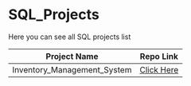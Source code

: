 # SQL_Projects

Here you can see all SQL projects list

| **Project Name** | **Repo Link** |
|--|--|
| Inventory_Management_System | [Click Here](https://github.com/EswarAditya5/Inventory_Managment_System)
